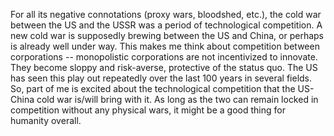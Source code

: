 For all its negative connotations (proxy wars, bloodshed, etc.), the cold war between the US and the USSR was a period of technological competition. A new cold war is supposedly brewing between the US and China, or perhaps is already well under way. This makes me think about competition between corporations -- monopolistic corporations are not incentivized to innovate. They become sloppy and risk-averse, protective of the status quo. The US has seen this play out repeatedly over the last 100 years in several fields. So, part of me is excited about the technological competition that the US-China cold war is/will bring with it. As long as the two can remain locked in competition without any physical wars, it might be a good thing for humanity overall. 
